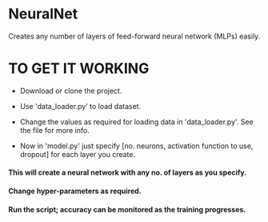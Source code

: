 # NeuralNet
Creates any number of layers of feed-forward neural network (MLPs) easily.

# TO GET IT WORKING
- Download or clone the project.
- Use 'data_loader.py' to load dataset.
- Change the values as required for loading data in 'data_loader.py'. See the file for more info.
 
- Now in 'model.py' just specify [no. neurons, activation function to use, dropout] for each layer you create.

#### This will create a neural network with any no. of layers as you specify.
#### Change hyper-parameters as required.
#### Run the script; accuracy can be monitored as the training progresses.
